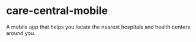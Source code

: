 # care-central-mobile
A mobile app that helps you locate the nearest hospitals and health centers around you.
